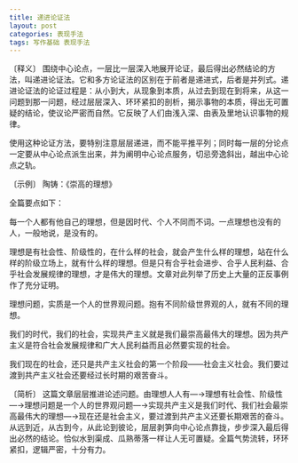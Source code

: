 ```yaml
---
title: 递进论证法
layout: post
categories: 表现手法
tags: 写作基础 表现手法
---
```


〔释义〕 围绕中心论点，一层比一层深入地展开论证，最后得出必然结论的方法，叫递进论证法。它和多方论证法的区别在于前者是递进式，后者是并列式。递进论证法的论证过程是：从小到大，从现象到本质，从过去到现在到将来，从这一问题到那一问题，经过层层深入、环环紧扣的剖析，揭示事物的本质，得出无可置疑的结论，使议论严密而自然。它反映了人们由浅入深、由表及里地认识事物的规律。

使用这种论证方法，要特别注意层层递进，而不能平推平列；同时每一层的分论点一定要从中心论点派生出来，并为阐明中心论点服务，切忌旁逸斜出，越出中心论点之轨。

〔示例〕 陶铸：《崇高的理想》

全篇要点如下：

每一个人都有他自己的理想，但是因时代、个人不同而不词。一点理想也没有的人，一般地说，是没有的。

理想是有社会性、阶级性的，在什么样的社会，就会产生什么样的理想，站在什么样的阶级立场上，就有什么样的理想。但是只有合乎社会进步、合乎人民利益、合乎社会发展规律的理想，才是伟大的理想。文章对此列举了历史上大量的正反事例作了充分证明。

理想问题，实质是一个人的世界观问题。抱有不同阶级世界观的人，就有不同的理想。

我们的时代，我们的社会，实现共产主义就是我们最崇高最伟大的理想。因为共产主义是符合社会发展规律和广大人民利益而且必然要实现的社会。

我们现在的社会，还只是共产主义社会的第一个阶段——社会主义社会。我们要过渡到共产主义社会还要经过长时期的艰苦奋斗。

〔简析〕 这篇文章层层推进论述问题。由理想人人有—→理想有社会性、阶级性—→理想问题是一个人的世界观问题—→实现共产主义是我们时代、我们社会最崇高最伟大的理想—→现在还是社会主义，要过渡到共产主义还要长期艰苦的奋斗。从远到近，从古到今，从此论到彼论，层层剥笋向中心论点靠拢，步步深入最后得出必然的结论。恰似水到渠成、瓜熟蒂落一样让人无可置疑。全篇气势流转，环环紧扣，逻辑严密，十分有力。 